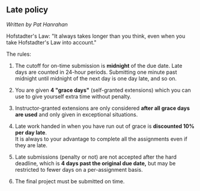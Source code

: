 ## Late policy

*Written by Pat Hanrahan*

Hofstadter's Law: "It always takes longer than you think,
even when you take Hofstadter's Law into account."

The rules:

1. The cutoff for on-time submission is **midnight** of the due date.
Late days are counted in 24-hour periods.
Submitting one minute past midnight until midnight of the next day 
is one day late, and so on.  

2. You are given **4 "grace days"** (self-granted extensions)
which you can use to give yourself extra time without penalty.

3. Instructor-granted extensions are only considered 
**after all grace days are used** and only given in exceptional situations.  

4. Late work handed in when you have run out of grace is 
**discounted 10% per day late**.  
It is always to your advantage to complete all the assignments
even if they are late.

5. Late submissions (penalty or not) are not accepted after the hard deadline,
which is **4 days past the original due date,** 
but may be restricted to fewer days on a per-assignment basis.

6. The final project must be submitted on time.

